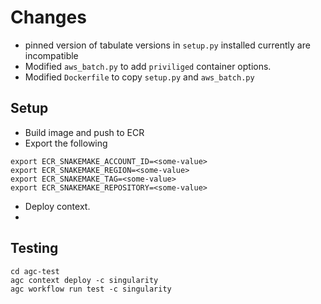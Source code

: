 # Changes 

* pinned version of tabulate versions in `setup.py` installed currently are incompatible
* Modified `aws_batch.py` to add `priviliged` container options.
* Modified `Dockerfile` to copy `setup.py` and `aws_batch.py`

## Setup
* Build image and push to ECR 
* Export the following
```
export ECR_SNAKEMAKE_ACCOUNT_ID=<some-value>
export ECR_SNAKEMAKE_REGION=<some-value>
export ECR_SNAKEMAKE_TAG=<some-value>
export ECR_SNAKEMAKE_REPOSITORY=<some-value>
```
* Deploy context. 
* 

## Testing
```
cd agc-test
agc context deploy -c singularity
agc workflow run test -c singularity
```